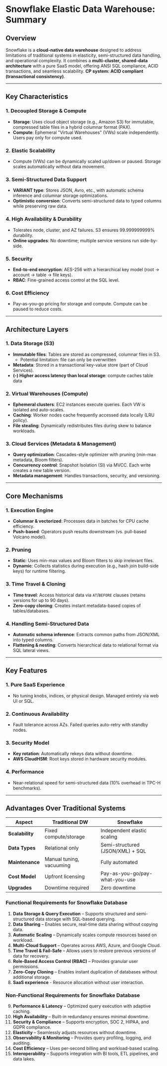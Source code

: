 # Snowflake Elastic Data Warehouse: Summary

## Overview

Snowflake is a **cloud-native data warehouse** designed to address limitations of traditional systems in elasticity, semi-structured data handling, and operational complexity. It combines a **multi-cluster, shared-data architecture** with a pure SaaS model, offering ANSI SQL compliance, ACID transactions, and seamless scalability. **CP system: ACID compliant (transactional consistency)**.

---

## Key Characteristics

### 1. **Decoupled Storage & Compute**

- **Storage**: Uses cloud object storage (e.g., Amazon S3) for immutable, compressed table files in a hybrid columnar format (PAX).
- **Compute**: Ephemeral "Virtual Warehouses" (VWs) scale independently. Users pay only for compute used.

### 2. **Elastic Scalability**

- Compute (VWs) can be dynamically scaled up/down or paused. Storage scales automatically without data movement.

### 3. **Semi-Structured Data Support**

- **VARIANT type**: Stores JSON, Avro, etc., with automatic schema inference and columnar storage optimizations.
- **Optimistic conversion**: Converts semi-structured data to typed columns while preserving raw data.

### 4. **High Availability & Durability**

- Tolerates node, cluster, and AZ failures. S3 ensures 99.999999999% durability.
- **Online upgrades**: No downtime; multiple service versions run side-by-side.

### 5. **Security**

- **End-to-end encryption**: AES-256 with a hierarchical key model (root → account → table → file keys).
- **RBAC**: Fine-grained access control at the SQL level.

### 6. **Cost Efficiency**

- Pay-as-you-go pricing for storage and compute. Compute can be paused to reduce costs.

---

## Architecture Layers

### 1. **Data Storage (S3)**

- **Immutable files**: Tables are stored as compressed, columnar files in S3.
  - Potential limitation: file can only be overwritten
- **Metadata**: Stored in a transactional key-value store (part of Cloud Services).
- **(-) Higher access latency than local storage**: compute caches table data
### 2. **Virtual Warehouses (Compute)**

- **Ephemeral clusters**: EC2 instances execute queries. Each VW is isolated and auto-scales.
- **Caching**: Worker nodes cache frequently accessed data locally (LRU policy).
- **File stealing**: Dynamically redistributes files during skew to balance workloads.

### 3. **Cloud Services (Metadata & Management)**

- **Query optimization**: Cascades-style optimizer with pruning (min-max metadata, Bloom filters).
- **Concurrency control**: Snapshot Isolation (SI) via MVCC. Each write creates a new table version.
- **Metadata management**: Handles transactions, security, and versioning.

---

## Core Mechanisms

### 1. **Execution Engine**

- **Columnar & vectorized**: Processes data in batches for CPU cache efficiency.
- **Push-based**: Operators push results downstream (vs. pull-based Volcano model).

### 2. **Pruning**

- **Static**: Uses min-max values and Bloom filters to skip irrelevant files.
- **Dynamic**: Collects statistics during execution (e.g., hash join build-side keys) for runtime filtering.

### 3. **Time Travel & Cloning**

- **Time travel**: Access historical data via `AT`/`BEFORE` clauses (retains versions for up to 90 days).
- **Zero-copy cloning**: Creates instant metadata-based copies of tables/databases.

### 4. **Handling Semi-Structured Data**

- **Automatic schema inference**: Extracts common paths from JSON/XML into typed columns.
- **Flattening & nesting**: Converts hierarchical data to relational format via SQL lateral views.

---

## Key Features

### 1. **Pure SaaS Experience**

- No tuning knobs, indices, or physical design. Managed entirely via web UI or SQL.

### 2. **Continuous Availability**

- Fault tolerance across AZs. Failed queries auto-retry with standby nodes.

### 3. **Security Model**

- **Key rotation**: Automatically rekeys data without downtime.
- **AWS CloudHSM**: Root keys stored in hardware security modules.

### 4. **Performance**

- Near-relational speed for semi-structured data (10% overhead in TPC-H benchmarks).

---

## Advantages Over Traditional Systems

| **Aspect**      | **Traditional DW**       | **Snowflake**                    |
| --------------- | ------------------------ | -------------------------------- |
| **Scalability** | Fixed compute/storage    | Independent elastic scaling      |
| **Data Types**  | Relational only          | Semi-structured (JSON/XML) + SQL |
| **Maintenance** | Manual tuning, vacuuming | Fully automated                  |
| **Cost Model**  | Upfront licensing        | Pay-as-you-go/pay-what-you-use   |
| **Upgrades**    | Downtime required        | Zero downtime                    |

### **Functional Requirements for Snowflake Database**

1. **Data Storage & Query Execution** – Supports structured and semi-structured data storage with SQL-based querying.
2. **Data Sharing** – Enables secure, real-time data sharing without copying data.
3. **Automatic Scaling** – Dynamically scales compute resources based on workload.
4. **Multi-Cloud Support** – Operates across AWS, Azure, and Google Cloud.
5. **Time Travel & Fail-Safe** – Allows users to restore previous versions of data for recovery.
6. **Role-Based Access Control (RBAC)** – Provides granular user permissions.
7. **Zero-Copy Cloning** – Enables instant duplication of databases without additional storage.
8. **SaaS experience** - Resource allocation without user interaction.

### **Non-Functional Requirements for Snowflake Database**

9. **Performance & Latency** – Optimized query execution with adaptive caching.
10. **High Availability** – Built-in redundancy ensures minimal downtime.
11. **Security & Compliance** – Supports encryption, SOC 2, HIPAA, and GDPR compliance.
12. **Elasticity** – Seamlessly adjusts resources without downtime.
13. **Observability & Monitoring** – Provides query profiling, logging, and auditing.
14. **Cost Efficiency** – Uses per-second billing and workload-based scaling.
15. **Interoperability** – Supports integration with BI tools, ETL pipelines, and data lakes.
